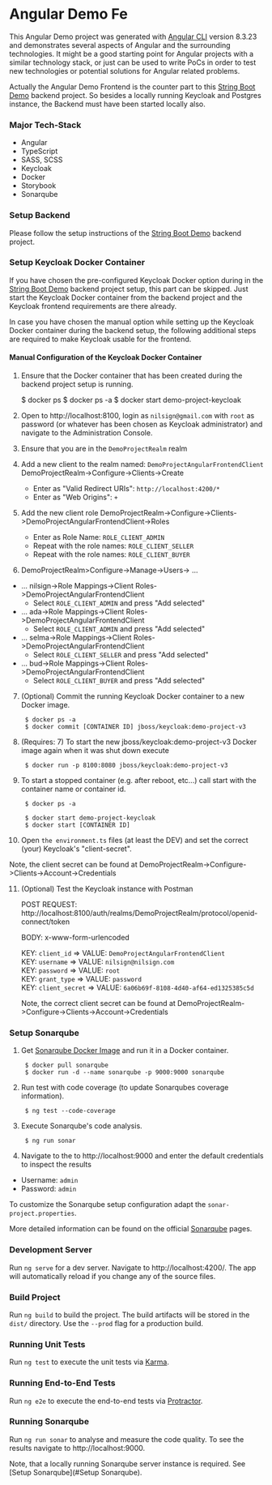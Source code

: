 # Angular Demo Fe

This Angular Demo project was generated with [Angular CLI](https://github.com/angular/angular-cli) version 8.3.23 and
demonstrates several aspects of Angular and the surrounding technologies. It might be a good starting point for Angular
projects with a similar technology stack, or just can be used to write PoCs in order to test new technologies or
potential solutions for Angular related problems.

Actually the Angular Demo Frontend is the counter part to this
[String Boot Demo](https://github.com/nilsign/spring-boot-demo-be) backend project. So besides a locally running
Keycloak and Postgres instance, the Backend must have been started locally also.

### Major Tech-Stack
- Angular
- TypeScript
- SASS, SCSS
- Keycloak
- Docker
- Storybook
- Sonarqube

### Setup Backend

Please follow the setup instructions of the [String Boot Demo](https://github.com/nilsign/spring-boot-demo-be) backend
project.

### Setup Keycloak Docker Container

If you have chosen the pre-configured Keycloak Docker option during in the
[String Boot Demo](https://github.com/nilsign/spring-boot-demo-be) backend project setup, this part can be skipped. Just
start the Keycloak Docker container from the backend project and the Keycloak frontend requirements are there already.

In case you have chosen the manual option while setting up the Keycloak Docker container during the backend setup, the
following additional steps are required to make Keycloak usable for the frontend.

#### Manual Configuration of the Keycloak Docker Container

1. Ensure that the Docker container that has been created during the backend project setup is running.

    $ docker ps
    $ docker ps -a
    $ docker start demo-project-keycloak

2. Open to http://localhost:8100, login as `nilsign@gmail.com` with `root` as password (or whatever has been chosen as
Keycloak administrator) and navigate to the Administration Console.

3. Ensure that you are in the `DemoProjectRealm` realm

4. Add a new client to the realm named: `DemoProjectAngularFrontendClient`
   DemoProjectRealm->Configure->Clients->Create
    - Enter as "Valid Redirect URIs": `http://localhost:4200/*`
    - Enter as "Web Origins": `+`
    
5. Add the new client role 
    DemoProjectRealm->Configure->Clients->DemoProjectAngularFrontendClient->Roles
    - Enter as Role Name: `ROLE_CLIENT_ADMIN`
    - Repeat with the role names: `ROLE_CLIENT_SELLER`
    - Repeat with the role names: `ROLE_CLIENT_BUYER`

6. DemoProjectRealm>Configure->Manage->Users-> ...
- ... nilsign->Role Mappings->Client Roles->DemoProjectAngularFrontendClient
    - Select `ROLE_CLIENT_ADMIN` and press "Add selected"
- ... ada->Role Mappings->Client Roles->DemoProjectAngularFrontendClient
    - Select `ROLE_CLIENT_ADMIN` and press "Add selected"
- ... selma->Role Mappings->Client Roles->DemoProjectAngularFrontendClient
    - Select `ROLE_CLIENT_SELLER` and press "Add selected"
- ... bud->Role Mappings->Client Roles->DemoProjectAngularFrontendClient
    - Select `ROLE_CLIENT_BUYER` and press "Add selected"

7. (Optional) Commit the running Keycloak Docker container to a new Docker image.

        $ docker ps -a
        $ docker commit [CONTAINER ID] jboss/keycloak:demo-project-v3

8. (Requires: 7) To start the new jboss/keycloak:demo-project-v3 Docker image again when it was
shut down execute

        $ docker run -p 8100:8080 jboss/keycloak:demo-project-v3

9. To start a stopped container (e.g. after reboot, etc...) call start with the container name or container id.

        $ docker ps -a

        $ docker start demo-project-keycloak
        $ docker start [CONTAINER ID]

10. Open `the environment.ts` files (at least the DEV) and set the correct (your) Keycloak's "client-secret".

Note, the client secret can be found at
DemoProjectRealm->Configure->Clients->Account->Credentials

11. (Optional) Test the Keycloak instance with Postman

    POST REQUEST: http://localhost:8100/auth/realms/DemoProjectRealm/protocol/openid-connect/token

    BODY: x-www-form-urlencoded

    KEY: `client_id` => VALUE: `DemoProjectAngularFrontendClient`<br>
    KEY: `username` => VALUE: `nilsign@nilsign.com`<br>
    KEY: `password` => VALUE: `root`<br>
    KEY: `grant_type` => VALUE: `password`<br>
    KEY: `client_secret` => VALUE: `6a06b69f-8108-4d40-af64-ed1325385c5d` <br>

    Note, the correct client secret can be found at
    DemoProjectRealm->Configure->Clients->Account->Credentials

### Setup Sonarqube

1. Get [Sonarqube Docker Image](https://hub.docker.com/_/sonarqube/) and run it in a Docker container.

        $ docker pull sonarqube
        $ docker run -d --name sonarqube -p 9000:9000 sonarqube

2. Run test with code coverage (to update Sonarqubes coverage information).

        $ ng test --code-coverage

3. Execute Sonarqube's code analysis.

        $ ng run sonar

3. Navigate to the to http://localhost:9000 and enter the default credentials to inspect the results
- Username: `admin`
- Password: `admin`

To customize the Sonarqube setup configuration adapt the `sonar-project.properties`.

More detailed information can be found on the official [Sonarqube](https://sonarqube.org) pages.

### Development Server

Run `ng serve` for a dev server. Navigate to http://localhost:4200/. The app will automatically reload if you change any of the source files.

### Build Project

Run `ng build` to build the project. The build artifacts will be stored in the `dist/` directory. Use the `--prod` flag for a production build.

### Running Unit Tests

Run `ng test` to execute the unit tests via [Karma](https://karma-runner.github.io).

### Running End-to-End Tests

Run `ng e2e` to execute the end-to-end tests via [Protractor](http://www.protractortest.org/).

### Running Sonarqube

Run `ng run sonar` to analyse and measure the code quality. To see the results navigate to http://localhost:9000.

Note, that a locally running Sonarqube server instance is required. See [Setup Sonarqube](#Setup Sonarqube).
